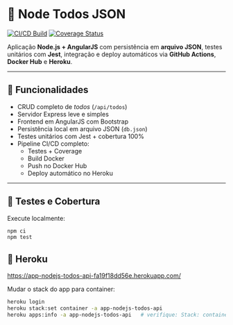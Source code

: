 # 🧩 Node Todos JSON

[![CI/CD Build](https://github.com/claudio-bianco/ci-cd-pipeline-nodejs/actions/workflows/ci-cd.yml/badge.svg)](https://github.com/claudio-bianco/ci-cd-pipeline-nodejs/actions/workflows/ci-cd.yml)
[![Coverage Status](https://img.shields.io/badge/coverage-100%25-brightgreen.svg)](https://github.com/claudio-bianco/ci-cd-pipeline-nodejs/actions)

Aplicação **Node.js + AngularJS** com persistência em **arquivo JSON**, testes unitários com **Jest**, integração e deploy automáticos via **GitHub Actions**, **Docker Hub** e **Heroku**.

---

## 🚀 Funcionalidades

- CRUD completo de *todos* (`/api/todos`)
- Servidor Express leve e simples
- Frontend em AngularJS com Bootstrap
- Persistência local em arquivo JSON (`db.json`)
- Testes unitários com Jest + cobertura 100%
- Pipeline CI/CD completo:
  - Testes + Coverage
  - Build Docker
  - Push no Docker Hub
  - Deploy automático no Heroku

---

## 🧪 Testes e Cobertura

Execute localmente:
```bash
npm ci
npm test
```

## 🧪 Heroku

https://app-nodejs-todos-api-fa19f18dd56e.herokuapp.com/


Mudar o stack do app para container:
```bash
heroku login
heroku stack:set container -a app-nodejs-todos-api
heroku apps:info -a app-nodejs-todos-api   # verifique: Stack: container
```
